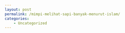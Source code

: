 ```yaml
---
layout: post
permalink: /mimpi-melihat-sapi-banyak-menurut-islam/
categories:
    - Uncategorized
---
```



